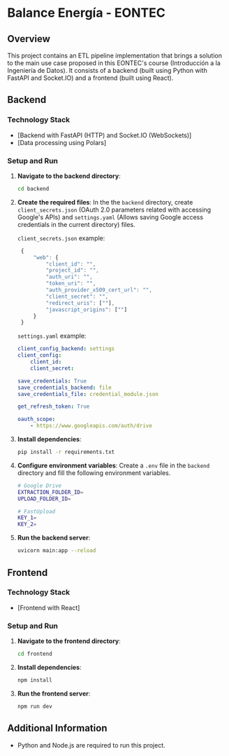 # Balance Energía - EONTEC

## Overview
This project contains an ETL pipeline implementation that brings a solution to the main use case proposed in this EONTEC's course (Introducción a la Ingeniería de Datos). It consists of a backend (built using Python with FastAPI and Socket.IO) and a frontend (built using React).

## Backend

### Technology Stack
- [Backend with FastAPI (HTTP) and Socket.IO (WebSockets)]
- [Data processing using Polars]

### Setup and Run
1. **Navigate to the backend directory**:
    ```sh
    cd backend
    ```

2. **Create the required files**:
   In the the `backend` directory, create `client_secrets.json` (OAuth 2.0 parameters related with accessing Google's APIs) and `settings.yaml` (Allows saving Google access credentials in the current directory) files.

   `client_secrets.json` example:
   ```js
    {
        "web": {
            "client_id": "",
            "project_id": "",
            "auth_uri": "",
            "token_uri": "",
            "auth_provider_x509_cert_url": "",
            "client_secret": "",
            "redirect_uris": [""],
            "javascript_origins": [""]
        }
    }
    ```

    `settings.yaml` example:
    ```yaml
    client_config_backend: settings
    client_config:
        client_id:
        client_secret:

    save_credentials: True
    save_credentials_backend: file
    save_credentials_file: credential_module.json

    get_refresh_token: True

    oauth_scope:
        - https://www.googleapis.com/auth/drive
    ```

3. **Install dependencies**:
    ```sh
    pip install -r requirements.txt
    ```

4. **Configure environment variables**:
    Create a `.env` file in the `backend` directory and fill the following environment variables.

    ```sh
    # Google Drive
    EXTRACTION_FOLDER_ID=
    UPLOAD_FOLDER_ID=

    # FastUpload
    KEY_1=
    KEY_2=
    ```

5. **Run the backend server**:
    ```sh
    uvicorn main:app --reload
    ```

## Frontend

### Technology Stack
- [Frontend with React]

### Setup and Run
1. **Navigate to the frontend directory**:
    ```sh
    cd frontend
    ```

2. **Install dependencies**:
    ```sh
    npm install
    ```

3. **Run the frontend server**:
    ```sh
    npm run dev
    ```

## Additional Information
- Python and Node.js are required to run this project.